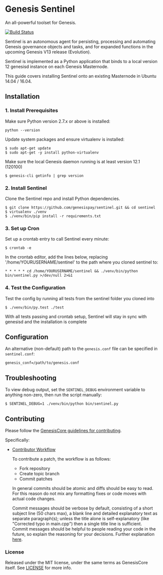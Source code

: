 # Genesis Sentinel

An all-powerful toolset for Genesis.

[![Build Status](https://travis-ci.org/genesispay/sentinel.svg?branch=master)](https://travis-ci.org/genesispay/sentinel)

Sentinel is an autonomous agent for persisting, processing and automating Genesis governance objects and tasks, and for expanded functions in the upcoming Genesis V13 release (Evolution).

Sentinel is implemented as a Python application that binds to a local version 12 genesisd instance on each Genesis Masternode.

This guide covers installing Sentinel onto an existing Masternode in Ubuntu 14.04 / 16.04.

## Installation

### 1. Install Prerequisites

Make sure Python version 2.7.x or above is installed:

    python --version

Update system packages and ensure virtualenv is installed:

    $ sudo apt-get update
    $ sudo apt-get -y install python-virtualenv

Make sure the local Genesis daemon running is at least version 12.1 (120100)

    $ genesis-cli getinfo | grep version

### 2. Install Sentinel

Clone the Sentinel repo and install Python dependencies.

    $ git clone https://github.com/genesispay/sentinel.git && cd sentinel
    $ virtualenv ./venv
    $ ./venv/bin/pip install -r requirements.txt

### 3. Set up Cron

Set up a crontab entry to call Sentinel every minute:

    $ crontab -e

In the crontab editor, add the lines below, replacing '/home/YOURUSERNAME/sentinel' to the path where you cloned sentinel to:

    * * * * * cd /home/YOURUSERNAME/sentinel && ./venv/bin/python bin/sentinel.py >/dev/null 2>&1

### 4. Test the Configuration

Test the config by running all tests from the sentinel folder you cloned into

    $ ./venv/bin/py.test ./test

With all tests passing and crontab setup, Sentinel will stay in sync with genesisd and the installation is complete

## Configuration

An alternative (non-default) path to the `genesis.conf` file can be specified in `sentinel.conf`:

    genesis_conf=/path/to/genesis.conf

## Troubleshooting

To view debug output, set the `SENTINEL_DEBUG` environment variable to anything non-zero, then run the script manually:

    $ SENTINEL_DEBUG=1 ./venv/bin/python bin/sentinel.py

## Contributing

Please follow the [GenesisCore guidelines for contributing](https://github.com/genesispay/genesis/blob/master/CONTRIBUTING.md).

Specifically:

* [Contributor Workflow](https://github.com/genesispay/genesis/blob/master/CONTRIBUTING.md#contributor-workflow)

    To contribute a patch, the workflow is as follows:

    * Fork repository
    * Create topic branch
    * Commit patches

    In general commits should be atomic and diffs should be easy to read. For this reason do not mix any formatting fixes or code moves with actual code changes.

    Commit messages should be verbose by default, consisting of a short subject line (50 chars max), a blank line and detailed explanatory text as separate paragraph(s); unless the title alone is self-explanatory (like "Corrected typo in main.cpp") then a single title line is sufficient. Commit messages should be helpful to people reading your code in the future, so explain the reasoning for your decisions. Further explanation [here](http://chris.beams.io/posts/git-commit/).

### License

Released under the MIT license, under the same terms as GenesisCore itself. See [LICENSE](LICENSE) for more info.
